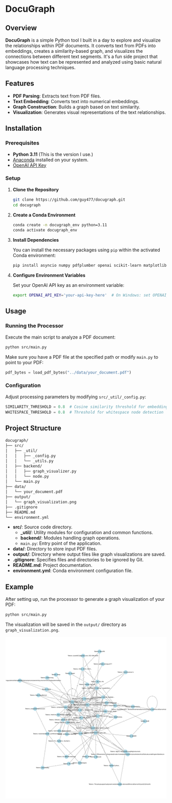 # DocuGraph

## Overview

**DocuGraph** is a simple Python tool I built in a day to explore and visualize the relationships within PDF documents. It converts text from PDFs into embeddings, creates a similarity-based graph, and visualizes the connections between different text segments. It's a fun side project that showcases how text can be represented and analyzed using basic natural language processing techniques.

## Features

- **PDF Parsing**: Extracts text from PDF files.
- **Text Embedding**: Converts text into numerical embeddings.
- **Graph Construction**: Builds a graph based on text similarity.
- **Visualization**: Generates visual representations of the text relationships.

## Installation

### Prerequisites

- **Python 3.11** (This is the version I use.)
- [Anaconda](https://www.anaconda.com/products/distribution) installed on your system.
- [OpenAI API Key](https://platform.openai.com/account/api-keys)

### Setup

1. **Clone the Repository**

    ```bash
    git clone https://github.com/guy477/docugraph.git
    cd docugraph
    ```

2. **Create a Conda Environment**

    ```bash
    conda create -n docugraph_env python=3.11
    conda activate docugraph_env
    ```

3. **Install Dependencies**

    You can install the necessary packages using `pip` within the activated Conda environment:

    ```bash
    pip install asyncio numpy pdfplumber openai scikit-learn matplotlib networkx pygraphviz
    ```

4. **Configure Environment Variables**

    Set your OpenAI API key as an environment variable:

    ```bash
    export OPENAI_API_KEY='your-api-key-here'  # On Windows: set OPENAI_API_KEY=your-api-key-here
    ```

## Usage

### Running the Processor

Execute the main script to analyze a PDF document:

```bash
python src/main.py
```

Make sure you have a PDF file at the specified path or modify `main.py` to point to your PDF:

```python
pdf_bytes = load_pdf_bytes("../data/your_document.pdf")
```

### Configuration

Adjust processing parameters by modifying `src/_util/_config.py`:

```python
SIMILARITY_THRESHOLD = 0.8  # Cosine similarity threshold for embeddings
WHITESPACE_THRESHOLD = 0.8  # Threshold for whitespace node detection
```

## Project Structure

```plaintext
docugraph/
├── src/
│   ├── _util/
│   │   ├── _config.py
│   │   └── _utils.py
│   ├── backend/
│   │   ├── graph_visualizer.py
│   │   └── node.py
│   └── main.py
├── data/
│   └── your_document.pdf
├── output/
│   └── graph_visualization.png
├── .gitignore
├── README.md
└── environment.yml
```

- **src/**: Source code directory.
  - **_util/**: Utility modules for configuration and common functions.
  - **backend/**: Modules handling graph operations.
  - `main.py`: Entry point of the application.
- **data/**: Directory to store input PDF files.
- **output/**: Directory where output files like graph visualizations are saved.
- **.gitignore**: Specifies files and directories to be ignored by Git.
- **README.md**: Project documentation.
- **environment.yml**: Conda environment configuration file.

## Example

After setting up, run the processor to generate a graph visualization of your PDF:

```bash
python src/main.py
```

The visualization will be saved in the `output/` directory as `graph_visualization.png`.

![Semantic Graph of Resume](output/graph_visualization.png)